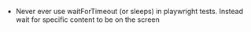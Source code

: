 - Never ever use waitForTimeout (or sleeps) in playwright tests. Instead wait for specific content to be on the screen